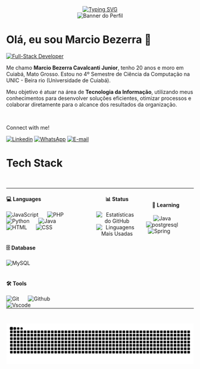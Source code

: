 <div align="center">
  <a href="https://git.io/typing-svg">
    <img src="https://readme-typing-svg.demolab.com?font=Playfair+Display&pause=1000&color=FFFFFF&background=0000001D&center=true&vCenter=true&width=400&height=70&lines=---+Welcome+to+my+code+universe!+---" alt="Typing SVG">
  </a>
</div>

<div align="center" width="650" height="100">
  <img src="https://github.com/MarcioBezerra-des/MarcioBezerra-des/blob/master/C%C3%B3pia%20de%20Simple%20Technology%20LinkedIn%20Banner.gif" alt="Banner do Perfil">
</div>

# Olá, eu sou Marcio Bezerra  👋
[![Full-Stack Developer](https://img.shields.io/badge/Full‑Stack_Developer-2F81F7?style=for-the-badge)](https://github.com/MarcioBezerra-des)

Me chamo **Marcio Bezerra Cavalcanti Junior**, tenho 20 anos e moro em Cuiabá, Mato Grosso. Estou no 4º Semestre de Ciência da Computação na UNIC - Beira rio (Universidade de Cuiabá).

Meu objetivo é atuar na área de **Tecnologia da Informação**, utilizando meus conhecimentos para desenvolver soluções eficientes, otimizar processos e colaborar diretamente para o alcance dos resultados da organização.

<br clear="both">

Connect with me!

[![Linkedin](https://img.shields.io/badge/LinkedIn-0077B5?style=for-the-badge&logo=linkedin&logoColor=white)](https://www.linkedin.com/in/marcio-bezerra-a61b5b2b6/)
[![WhatsApp](https://img.shields.io/badge/WhatsApp-25D366?style=for-the-badge&logo=whatsapp&logoColor=white)](https://wa.me/+5566999753238)
[![E-mail](https://img.shields.io/badge/Gmail-EA4335?logo=gmail&logoColor=white&style=for-the-badge)](mailto:marciobcavalcantijunior@gmail.com)

# Tech Stack

<table style="border-collapse: collapse; border-spacing: 0;">
<tr >
  <td valign="top" style="border: none; padding: 0; padding-right: 24px;">
    <div>
      <h4><strong> 💻 Languages</strong></h4>
      <img alt="JavaScript" title="JavaScript" width="30px" style="padding-right: 20px;" src="https://cdn.jsdelivr.net/gh/devicons/devicon@latest/icons/javascript/javascript-original.svg" />
      <img alt="PHP" title="PHP" width="30px" style="padding-right: 20px;" src="https://cdn.jsdelivr.net/gh/devicons/devicon@latest/icons/php/php-original.svg" />
      <img alt="Python" title="Python" width="30px" style="padding-right: 20px;" src="https://cdn.jsdelivr.net/gh/devicons/devicon@latest/icons/python/python-original.svg" />
      <img alt="Java" title="Java" width="30px" style="padding-right: 20px;" src="https://cdn.jsdelivr.net/gh/devicons/devicon@latest/icons/java/java-original.svg" />
      <img alt="HTML" title="HTML" width="30px" style="padding-right: 20px;" src="https://cdn.jsdelivr.net/gh/devicons/devicon@latest/icons/html5/html5-original.svg" />
      <img alt="CSS" title="CSS" width="30px" style="padding-right: 20px;" src="https://cdn.jsdelivr.net/gh/devicons/devicon@latest/icons/css3/css3-original.svg" />
    </div>
    <br>
    <div>
      <h4><strong>🗄️ Database</strong></h4>
      <img alt="MySQL" title="MySQL" width="30px" style="padding-right: 20px;" src="https://cdn.jsdelivr.net/gh/devicons/devicon@latest/icons/mysql/mysql-original.svg" />
    </div>
    <br>
    <div>
     <h4><strong>🛠️ Tools</strong></h4>
      <img alt="Git" title="Git" width="30px" style="padding-right: 20px;" src="https://cdn.jsdelivr.net/gh/devicons/devicon@latest/icons/git/git-original.svg" />
      <img alt="Github" title="Github" width="30px" style="padding-right: 20px;" src="https://cdn.jsdelivr.net/gh/devicons/devicon@latest/icons/github/github-original.svg" />
      <img alt="Vscode" title="Vscode" width="30px" style="padding-right: 20px;" src="https://cdn.jsdelivr.net/gh/devicons/devicon@latest/icons/vscode/vscode-original.svg" />
    </div>
  </td>
   <td valign="top" align="center" style="border: none; padding: 0;">
     <h4><strong>📊 Status </strong></h4>
    <img src="https://github-readme-stats.vercel.app/api?username=MarcioBezerra-des&show_icons=true&theme=dark" alt="Estatísticas do GitHub" height="150">
    <br>
    <img src="https://github-readme-stats.vercel.app/api/top-langs/?username=MarcioBezerra-des&layout=compact&hide_border=true&theme=dark" alt="Linguagens Mais Usadas" width="358">
  </td>
 <td valign="top" align="center" style="border: none; padding: 0;">
  <div align="center" width="358">
    <h4><strong>🚀 Learning</strong></h4>
      <img alt="Java" title="Java" width="30px" style="padding-right: 20px;" src="https://cdn.jsdelivr.net/gh/devicons/devicon@latest/icons/java/java-original.svg" />
      <img alt="postgresql" title="Postgresql" width="30px" style="padding-right: 20px;" src="https://cdn.jsdelivr.net/gh/devicons/devicon@latest/icons/postgresql/postgresql-original.svg" />
      <img alt="Spring" title="Spring" width="30px" style="padding-right: 20px;" src="https://cdn.jsdelivr.net/gh/devicons/devicon@latest/icons/spring/spring-original.svg" />
    <br>
</td>
</tr>
</table>

#

<picture align="center">
  <source media="(prefers-color-scheme: dark)" srcset="https://raw.githubusercontent.com/MarcioBezerra-des/MarcioBezerra-des/output/github-contribution-grid-snake-dark.svg">
  <source media="(prefers-color-scheme: light)" srcset="https://raw.githubusercontent.com/MarcioBezerra-des/MarcioBezerra-des/output/github-contribution-grid-snake-dark.svg">
  <img align="center" alt="github contribution grid snake animation" src="https://raw.githubusercontent.com/MarcioBezerra-des/MarcioBezerra-des/output/github-contribution-grid-snake.svg">
</picture>

<!--
**MarcioBezerra-des/MarcioBezerra-des** is a ✨ _special_ ✨ repository because its `README.md` (this file) appears on your GitHub profile.

Here are some ideas to get you started:

- 🔭 I’m currently working on ...
- 🌱 I’m currently learning ...
- 👯 I’m looking to collaborate on ...
- 🤔 I’m looking for help with ...
- 💬 Ask me about ...
- 📫 How to reach me: ...
- 😄 Pronouns: ...
- ⚡ Fun fact: ...
-->
